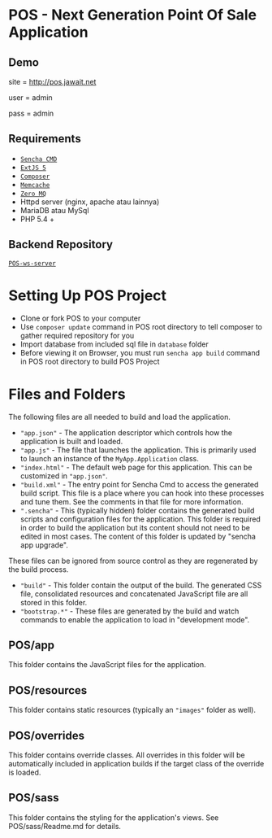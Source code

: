 # POS - Next Generation Point Of Sale Application

## Demo

site = http://pos.jawait.net

user = admin

pass = admin

## Requirements
 - [`Sencha CMD`](http://www.sencha.com/products/sencha-cmd/download)
 - [`ExtJS 5`](http://www.sencha.com/products/extjs/download/ext-js-5.0.1/)
 - [`Composer`](https://getcomposer.org/)
 - [`Memcache`](http://memcached.org/)
 - [`Zero MQ`](http://zeromq.org/)
 - Httpd server (nginx, apache atau lainnya)
 - MariaDB atau MySql
 - PHP 5.4 +
 
## Backend Repository
 
 [`POS-ws-server`](https://github.com/nicklaros/POS-ws-server)
 
# Setting Up POS Project
 
 - Clone or fork POS to your computer
 - Use `composer update` command in POS root directory to tell composer to gather required 
   repository for you
 - Import database from included sql file in `database` folder
 - Before viewing it on Browser, you must run `sencha app build` command in POS root 
   directory to build POS Project

# Files and Folders

The following files are all needed to build and load the application.

 - `"app.json"` - The application descriptor which controls how the application is
   built and loaded.
 - `"app.js"` - The file that launches the application. This is primarily used to
   launch an instance of the `MyApp.Application` class.
 - `"index.html"` - The default web page for this application. This can be customized
   in `"app.json"`.
 - `"build.xml"` - The entry point for Sencha Cmd to access the generated build
   script. This file is a place where you can hook into these processes and tune
   them. See the comments in that file for more information.
 - `".sencha"` - This (typically hidden) folder contains the generated build scripts
   and configuration files for the application. This folder is required in order to
   build the application but its content should not need to be edited in most cases.
   The content of this folder is updated by "sencha app upgrade".

These files can be ignored from source control as they are regenerated by the build
process.

 - `"build"` - This folder contain the output of the build. The generated CSS file,
   consolidated resources and concatenated JavaScript file are all stored in this
   folder.
 - `"bootstrap.*"` - These files are generated by the build and watch commands to
   enable the application to load in "development mode".

## POS/app

This folder contains the JavaScript files for the application.

## POS/resources

This folder contains static resources (typically an `"images"` folder as well).

## POS/overrides

This folder contains override classes. All overrides in this folder will be 
automatically included in application builds if the target class of the override
is loaded.

## POS/sass

This folder contains the styling for the application's views. See POS/sass/Readme.md
for details.
